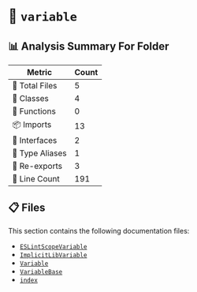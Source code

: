 # 📁 `variable`

## 📊 Analysis Summary For Folder

| Metric | Count |
|--------|-------|
| 📁 Total Files | 5 |
| 🧱 Classes | 4 |
| 🔧 Functions | 0 |
| 📦 Imports | 13 |
| 📐 Interfaces | 2 |
| 📑 Type Aliases | 1 |
| 🔄 Re-exports | 3 |
| 🔢 Line Count | 191 |


## 📋 Files

This section contains the following documentation files:

- [`ESLintScopeVariable`](./ESLintScopeVariable.md)
- [`ImplicitLibVariable`](./ImplicitLibVariable.md)
- [`Variable`](./Variable.md)
- [`VariableBase`](./VariableBase.md)
- [`index`](./index.md)